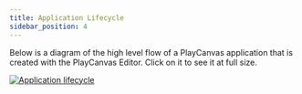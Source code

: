 ```yaml
---
title: Application Lifecycle
sidebar_position: 4
---
```


Below is a diagram of the high level flow of a PlayCanvas application that is created with the PlayCanvas Editor. Click on it to see it at full size.

[![Application lifecycle](/img/user-manual/scripting/application-lifecycle.png)](pathname:///img/user-manual/scripting/application-lifecycle.png)
